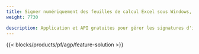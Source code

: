 ```yaml
---
title: Signer numériquement des feuilles de calcul Excel sous Windows, Linux et macOS 
weight: 7730

description: Application et API gratuites pour gérer les signatures d'image et de texte sur les fichiers XLS, XLSX et ODS
---
```

{{< blocks/products/pf/agp/feature-solution >}} 

